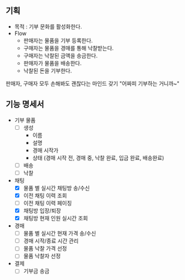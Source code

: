 ## 기획
- 목적 : 기부 문화를 활성화한다.
- Flow
  - 판매자는 물품을 기부 등록한다.
  - 구매자는 물품을 경매를 통해 낙찰받는다.
  - 구매자는 낙찰된 금액을 송금한다.
  - 판매자가 물품을 배송한다.
  - 낙찰된 돈을 기부한다.

판매자, 구매자 모두 손해봐도 괜찮다는 마인드 갖기 "어짜피 기부하는 거니까~"

## 기능 명세서
- 기부 물품
  - [ ] 생성
    - 이름
    - 설명
    - 경매 시작가
    - 상태 (경매 시작 전, 경매 중, 낙찰 완료, 입금 완료, 배송완료)
  - [ ] 배송
  - [ ] 낙찰
- 채팅
  - [x] 물품 별 실시간 채팅방 송/수신
  - [x] 이전 채팅 이력 조회
  - [ ] 이전 채팅 이력 페이징
  - [x] 채팅방 입장/퇴장
  - [x] 채팅방 현재 인원 실시간 조회
- 경매
  - [ ] 물품 별 실시간 현재 가격 송/수신
  - [ ] 경매 시작/종료 시간 관리
  - [ ] 물품 낙찰 가격 선정
  - [ ] 물품 낙찰자 선정
- 결제
  - [ ] 기부금 송금
